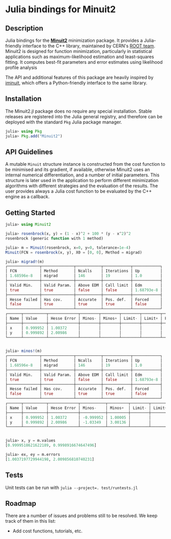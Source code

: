 # Julia bindings for Minuit2

## Description

Julia bindings for the [**Minuit2**](https://root.cern/root/htmldoc/guides/minuit2/Minuit2.html) minimization package. It provides a Julia-friendly interface to the C++ library, maintained by CERN's [ROOT team](https://root.cern.ch). Minuit2 is designed for function minimization, particularly in statistical applications such as maximum-likelihood estimation and least-squares fitting. It computes best-fit parameters and error estimates using likelihood profile analysis

The API and additional features of this package are heavily inspired by [iminuit](https://scikit-hep.org/iminuit/), which offers a Python-friendly interface to the same library.

## Installation
The Minuit2.jl package does no require any special installation. Stable releases are registered into the Julia general registry, and therefore can be deployed with the standard `Pkg` Julia package manager.
```julia
julia> using Pkg
julia> Pkg.add("Minuit2")
```
## API Guidelines
A mutable `Minuit` structure instance is constructed from the cost function to be minimised and its gradient, if available, otherwise Minuit2 uses an internal numerical differentiation, and a number of initial parameters. This structure is later used in the application to perform different minimization algorithms with different strategies and the evaluation of the results. The user provides always a Julia cost function to be evaluated by the C++ engine as a callback.

## Getting Started

```Julia
julia> using Minuit2

julia> rosenbrock(x, y) = (1 - x)^2 + 100 * (y - x^2)^2
rosenbrock (generic function with 1 method)

julia> m = Minuit(rosenbrock, x=0, y=0, tolerance=1e-4)
Minuit(FCN = rosenbrock(x, y), X0 = [0, 0], Method = migrad)

julia> migrad!(m)
┌──────────────┬──────────────┬───────────┬────────────┬────────────┐
│ FCN          │ Method       │ Ncalls    │ Iterations │ Up         │
│ 1.68596e-8   │ migrad       │ 146       │ 19         │ 1.0        │
├──────────────┼──────────────┼───────────┼────────────┼────────────┤
│ Valid Min.   │ Valid Param. │ Above EDM │ Call limit │ Edm        │
│ true         │ true         │ false     │ false      │ 1.68793e-8 │
├──────────────┼──────────────┼───────────┼────────────┼────────────┤
│ Hesse failed │ Has cov.     │ Accurate  │ Pos. def.  │ Forced     │
│ false        │ true         │ true      │ true       │ false      │
└──────────────┴──────────────┴───────────┴────────────┴────────────┘
┌──────┬──────────┬─────────────┬────────┬────────┬────────┬────────┬───────┐
│ Name │ Value    │ Hesse Error │ Minos- │ Minos+ │ Limit- │ Limit+ │ Fixed │
├──────┼──────────┼─────────────┼────────┼────────┼────────┼────────┼───────┤
│ x    │ 0.999952 │ 1.00372     │        │        │        │        │       │
│ y    │ 0.999892 │ 2.00986     │        │        │        │        │       │
└──────┴──────────┴─────────────┴────────┴────────┴────────┴────────┴───────┘


julia> minos!(m)
┌──────────────┬──────────────┬───────────┬────────────┬────────────┐
│ FCN          │ Method       │ Ncalls    │ Iterations │ Up         │
│ 1.68596e-8   │ migrad       │ 146       │ 19         │ 1.0        │
├──────────────┼──────────────┼───────────┼────────────┼────────────┤
│ Valid Min.   │ Valid Param. │ Above EDM │ Call limit │ Edm        │
│ true         │ true         │ false     │ false      │ 1.68793e-8 │
├──────────────┼──────────────┼───────────┼────────────┼────────────┤
│ Hesse failed │ Has cov.     │ Accurate  │ Pos. def.  │ Forced     │
│ false        │ true         │ true      │ true       │ false      │
└──────────────┴──────────────┴───────────┴────────────┴────────────┘
┌──────┬──────────┬─────────────┬───────────┬─────────┬────────┬────────┬───────┐
│ Name │ Value    │ Hesse Error │ Minos-    │ Minos+  │ Limit- │ Limit+ │ Fixed │
├──────┼──────────┼─────────────┼───────────┼─────────┼────────┼────────┼───────┤
│ x    │ 0.999952 │ 1.00372     │ -0.999952 │ 1.00005 │        │        │       │
│ y    │ 0.999892 │ 2.00986     │ -1.03349  │ 3.00136 │        │        │       │
└──────┴──────────┴─────────────┴───────────┴─────────┴────────┴────────┴───────┘


julia> x, y = m.values
[0.9999518621622189, 0.9998916674647496]

julia> ex, ey = m.errors
[1.0037197729944198, 2.009856810740231]
```

## Tests
Unit tests can be run with `julia --project=. test/runtests.jl`

## Roadmap
There are a number of issues and problems still to be resolved. We keep track of them in this list:
- Add cost functions, tutorials, etc.


